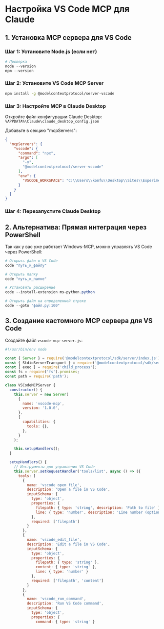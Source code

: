 # Настройка VS Code MCP для Claude

## 1. Установка MCP сервера для VS Code

### Шаг 1: Установите Node.js (если нет)
```powershell
# Проверка
node --version
npm --version
```

### Шаг 2: Установите VS Code MCP Server
```bash
npm install -g @modelcontextprotocol/server-vscode
```

### Шаг 3: Настройте MCP в Claude Desktop

Откройте файл конфигурации Claude Desktop:
`%APPDATA%\Claude\claude_desktop_config.json`

Добавьте в секцию "mcpServers":

```json
{
  "mcpServers": {
    "vscode": {
      "command": "npx",
      "args": [
        "-y",
        "@modelcontextprotocol/server-vscode"
      ],
      "env": {
        "VSCODE_WORKSPACE": "C:\\Users\\konfu\\Desktop\\Sites\\Experiment\\Experiment1\\WalletSender_MCP  копия\\WalletSender_Modular"
      }
    }
  }
}
```

### Шаг 4: Перезапустите Claude Desktop

## 2. Альтернатива: Прямая интеграция через PowerShell

Так как у вас уже работает Windows-MCP, можно управлять VS Code через PowerShell:

```powershell
# Открыть файл в VS Code
code "путь_к_файлу"

# Открыть папку
code "путь_к_папке"

# Установить расширение
code --install-extension ms-python.python

# Открыть файл на определенной строке
code --goto "файл.py:100"
```

## 3. Создание кастомного MCP сервера для VS Code

Создайте файл `vscode-mcp-server.js`:

```javascript
#!/usr/bin/env node

const { Server } = require('@modelcontextprotocol/sdk/server/index.js');
const { StdioServerTransport } = require('@modelcontextprotocol/sdk/server/stdio.js');
const { exec } = require('child_process');
const fs = require('fs').promises;
const path = require('path');

class VSCodeMCPServer {
  constructor() {
    this.server = new Server(
      {
        name: 'vscode-mcp',
        version: '1.0.0',
      },
      {
        capabilities: {
          tools: {},
        },
      }
    );

    this.setupHandlers();
  }

  setupHandlers() {
    // Инструменты для управления VS Code
    this.server.setRequestHandler('tools/list', async () => ({
      tools: [
        {
          name: 'vscode_open_file',
          description: 'Open a file in VS Code',
          inputSchema: {
            type: 'object',
            properties: {
              filepath: { type: 'string', description: 'Path to file' },
              line: { type: 'number', description: 'Line number (optional)' }
            },
            required: ['filepath']
          }
        },
        {
          name: 'vscode_edit_file',
          description: 'Edit a file in VS Code',
          inputSchema: {
            type: 'object',
            properties: {
              filepath: { type: 'string' },
              content: { type: 'string' },
              line: { type: 'number' }
            },
            required: ['filepath', 'content']
          }
        },
        {
          name: 'vscode_run_command',
          description: 'Run VS Code command',
          inputSchema: {
            type: 'object',
            properties: {
              command: { type: 'string' }